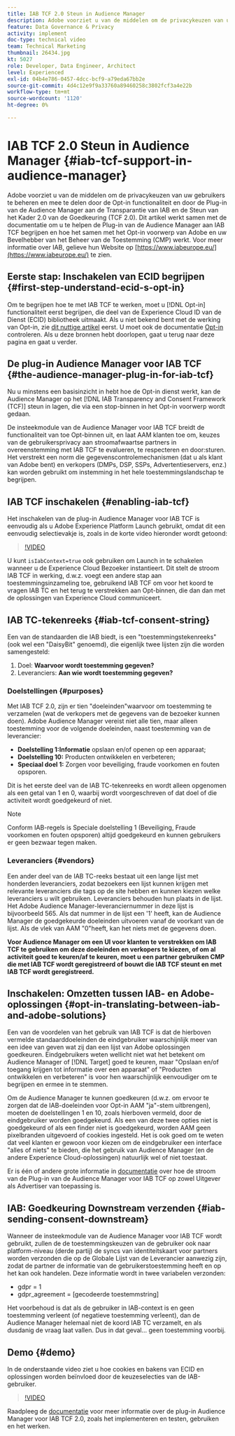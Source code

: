 ```yaml
---
title: IAB TCF 2.0 Steun in Audience Manager
description: Adobe voorziet u van de middelen om de privacykeuzen van uw gebruikers te beheren en mee te delen door de Opt-in functionaliteit en door de Plug-in van de Audience Manager aan de Transparantie van IAB en de Steun van het Kader 2.0 van de Goedkeuring (TCF 2.0). Dit artikel werkt samen met de documentatie om u te helpen de Plug-in van de Audience Manager aan IAB TCF begrijpen en hoe het samen met het Opt-in voorwerp van Adobe en uw Bevelhebber van het Beheer van de Toestemming (CMP) werkt.
feature: Data Governance & Privacy
activity: implement
doc-type: technical video
team: Technical Marketing
thumbnail: 26434.jpg
kt: 5027
role: Developer, Data Engineer, Architect
level: Experienced
exl-id: 04b4e786-0457-4dcc-bcf9-a79eda67bb2e
source-git-commit: 4d4c12e9f9a33760a89460258c3802fcf3a4e22b
workflow-type: tm+mt
source-wordcount: '1120'
ht-degree: 0%

---
```


# IAB TCF 2.0 Steun in Audience Manager {#iab-tcf-support-in-audience-manager}

Adobe voorziet u van de middelen om de privacykeuzen van uw gebruikers te beheren en mee te delen door de Opt-in functionaliteit en door de Plug-in van de Audience Manager aan de Transparantie van IAB en de Steun van het Kader 2.0 van de Goedkeuring (TCF 2.0). Dit artikel werkt samen met de documentatie om u te helpen de Plug-in van de Audience Manager aan IAB TCF begrijpen en hoe het samen met het Opt-in voorwerp van Adobe en uw Bevelhebber van het Beheer van de Toestemming (CMP) werkt. Voor meer informatie over IAB, gelieve hun Website op [https://www.iabeurope.eu/](https://www.iabeurope.eu/) te zien.

## Eerste stap: Inschakelen van ECID begrijpen {#first-step-understand-ecid-s-opt-in}

Om te begrijpen hoe te met IAB TCF te werken, moet u [!DNL Opt-in] functionaliteit eerst begrijpen, die deel van de Experience Cloud ID van de Dienst (ECID) bibliotheek uitmaakt. Als u niet bekend bent met de werking van Opt-in, zie [dit nuttige artikel](https://experienceleague.adobe.com/docs/core-services-learn/tutorials/id-service/use-opt-in-to-control-experience-cloud-activities-based-on-user-consent.html) eerst. U moet ook de documentatie [Opt-in](https://experienceleague.adobe.com/docs/id-service/using/implementation/opt-in-service/optin-overview.html) controleren. Als u deze bronnen hebt doorlopen, gaat u terug naar deze pagina en gaat u verder.

## De plug-in Audience Manager voor IAB TCF {#the-audience-manager-plug-in-for-iab-tcf}

Nu u minstens een basisinzicht in hebt hoe de Opt-in dienst werkt, kan de Audience Manager op het [!DNL IAB Transparency and Consent Framework (TCF)] steun in lagen, die via een stop-binnen in het Opt-in voorwerp wordt gedaan.

De insteekmodule van de Audience Manager voor IAB TCF breidt de functionaliteit van toe Opt-binnen uit, en laat AAM klanten toe om, keuzes van de gebruikersprivacy aan stroomafwaartse partners in overeenstemming met IAB TCF te evalueren, te respecteren en door:sturen. Het verstrekt een norm die gegevenscontrolemechanismen (dat u als klant van Adobe bent) en verkopers (DMPs, DSP, SSPs, Advertentieservers, enz.) kan worden gebruikt om instemming in het hele toestemmingslandschap te begrijpen.

## IAB TCF inschakelen {#enabling-iab-tcf}

Het inschakelen van de plug-in Audience Manager voor IAB TCF is eenvoudig als u Adobe Experience Platform Launch gebruikt, omdat dit een eenvoudig selectievakje is, zoals in de korte video hieronder wordt getoond:

>[!VIDEO](https://video.tv.adobe.com/v/26433/?quality=12)

U kunt `isIabContext=true` ook gebruiken om Launch in te schakelen wanneer u de Experience Cloud Bezoeker instantieert. Dit stelt de stroom IAB TCF in werking, d.w.z. voegt een andere stap aan toestemmingsinzameling toe, gebruikend IAB TCF om voor het koord te vragen IAB TC en het terug te verstrekken aan Opt-binnen, die dan dan met de oplossingen van Experience Cloud communiceert.

## IAB TC-tekenreeks {#iab-tcf-consent-string}

Een van de standaarden die IAB biedt, is een &quot;toestemmingstekenreeks&quot; (ook wel een &quot;DaisyBit&quot; genoemd), die eigenlijk twee lijsten zijn die worden samengesteld:

1. Doel: **Waarvoor wordt toestemming gegeven?**
1. Leveranciers: **Aan wie wordt toestemming gegeven?**

### Doelstellingen {#purposes}

Met IAB TCF 2.0, zijn er tien &quot;doeleinden&quot;waarvoor om toestemming te verzamelen (wat de verkopers met de gegevens van de bezoeker kunnen doen). Adobe Audience Manager vereist niet alle tien, maar alleen toestemming voor de volgende doeleinden, naast toestemming van de leverancier:

* **Doelstelling 1:Informatie** opslaan en/of openen op een apparaat;
* **Doelstelling 10:** Producten ontwikkelen en verbeteren;
* **Speciaal doel 1:** Zorgen voor beveiliging, fraude voorkomen en fouten opsporen.

Dit is het eerste deel van de IAB TC-tekenreeks en wordt alleen opgenomen als een getal van 1 en 0, waarbij wordt voorgeschreven of dat doel of die activiteit wordt goedgekeurd of niet.

>[!NOTE]
>
>Conform IAB-regels is Speciale doelstelling 1 (Beveiliging, Fraude voorkomen en fouten opsporen) altijd goedgekeurd en kunnen gebruikers er geen bezwaar tegen maken.

### Leveranciers {#vendors}

Een ander deel van de IAB TC-reeks bestaat uit een lange lijst met honderden leveranciers, zodat bezoekers een lijst kunnen krijgen met relevante leveranciers die tags op de site hebben en kunnen kiezen welke leveranciers u wilt gebruiken. Leveranciers behouden hun plaats in de lijst. Het Adobe Audience Manager-leveranciernummer in deze lijst is bijvoorbeeld 565. Als dat nummer in de lijst een &#39;1&#39; heeft, kan de Audience Manager de goedgekeurde doeleinden uitvoeren vanaf de voorkant van de lijst. Als de vlek van AAM &quot;0&quot;heeft, kan het niets met de gegevens doen.

**Voor Audience Manager om een UI voor klanten te verstrekken om IAB TCF te gebruiken om deze doeleinden en verkopers te kiezen, of om al activiteit goed te keuren/af te keuren, moet u een partner gebruiken CMP die met IAB TCF wordt geregistreerd of bouwt die IAB TCF steunt en met IAB TCF wordt geregistreerd.**

## Inschakelen: Omzetten tussen IAB- en Adobe-oplossingen {#opt-in-translating-between-iab-and-adobe-solutions}

Een van de voordelen van het gebruik van IAB TCF is dat de hierboven vermelde standaarddoeleinden de eindgebruiker waarschijnlijk meer van een idee van geven wat zij dan een lijst van Adobe oplossingen goedkeuren. Eindgebruikers weten wellicht niet wat het betekent om Audience Manager of [!DNL Target] goed te keuren, maar &quot;Opslaan en/of toegang krijgen tot informatie over een apparaat&quot; of &quot;Producten ontwikkelen en verbeteren&quot; is voor hen waarschijnlijk eenvoudiger om te begrijpen en ermee in te stemmen.

Om de Audience Manager te kunnen goedkeuren (d.w.z. om ervoor te zorgen dat de IAB-doeleinden voor Opt-in AAM &quot;ja&quot;-stem uitbrengen), moeten de doelstellingen 1 en 10, zoals hierboven vermeld, door de eindgebruiker worden goedgekeurd. Als een van deze twee opties niet is goedgekeurd of als een finder niet is goedgekeurd, worden AAM geen pixelbranden uitgevoerd of cookies ingesteld. Het is ook goed om te weten dat veel klanten er gewoon voor kiezen om de eindgebruiker een interface &quot;alles of niets&quot; te bieden, die het gebruik van Audience Manager (en de andere Experience Cloud-oplossingen) natuurlijk wel of niet toestaat.

Er is één of andere grote informatie in [documentatie](https://experienceleague.adobe.com/docs/audience-manager/user-guide/overview/data-privacy/consent-management/aam-iab-plugin.html?lang=en) over hoe de stroom van de Plug-in van de Audience Manager voor IAB TCF op zowel Uitgever als Advertiser van toepassing is.

## IAB: Goedkeuring Downstream verzenden {#iab-sending-consent-downstream}

Wanneer de insteekmodule van de Audience Manager voor IAB TCF wordt gebruikt, zullen de de toestemmingskeuzen van de gebruiker ook naar platform-niveau (derde partij) de syncs van identiteitskaart voor partners worden verzonden die op de Globale Lijst van de Leverancier aanwezig zijn, zodat de partner de informatie van de gebruikerstoestemming heeft en op het kan ook handelen. Deze informatie wordt in twee variabelen verzonden:

* gdpr = 1
* gdpr_agreement = [gecodeerde toestemmstring]

Het voorbehoud is dat als de gebruiker in IAB-context is en geen toestemming verleent (of negatieve toestemming verleent), dan de Audience Manager helemaal niet de koord IAB TC verzamelt, en als dusdanig de vraag laat vallen. Dus in dat geval... geen toestemming voorbij.

## Demo {#demo}

In de onderstaande video ziet u hoe cookies en bakens van ECID en oplossingen worden beïnvloed door de keuzeselecties van de IAB-gebruiker.

>[!VIDEO](https://video.tv.adobe.com/v/26434/?quality=12)

Raadpleeg de [documentatie](https://experienceleague.adobe.com/docs/audience-manager/user-guide/overview/data-privacy/consent-management/aam-iab-plugin.html) voor meer informatie over de plug-in Audience Manager voor IAB TCF 2.0, zoals het implementeren en testen, gebruiken en het werken.
